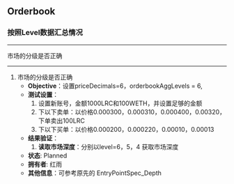 ## Orderbook

### 按照Level数据汇总情况
--- 
市场的分级是否正确

--- 
1. 市场的分级是否正确
    - **Objective**：设置priceDecimals=6，orderbookAggLevels = 6,
    - **测试设置**：
        1. 设置新账号，金额1000LRC和100WETH，并设置足够的金额
        2. 下以下卖单：以价格0.000300，0.000310，0.000400，0.00320，下单卖出100LRC
        3. 下以下买单：以价格0.000200，0.000220，0.00010，0.00013
    - **结果验证**：
        1. **读取市场深度**：分别以level=6，5，4 获取市场深度
    - **状态**: Planned
    - **拥有者**: 红雨
    - **其他信息**：可参考原先的 EntryPointSpec_Depth